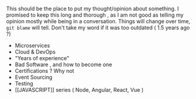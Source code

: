 This should be the place to put my thought/opinion about something. I promised to keep this long and thorough , as I am not good as telling my opinion mostly while being in a conversation.
Things will change over time, `git blame` will tell. Don't take my word if it was too outdated ( 1.5 years ago ?)


- Microservices
- Cloud & DevOps
- "Years of experience"
- Bad Software , and how to become one
- Certifications ? Why not
- Event Sourcing
- Testing
- [[JAVASCRIPT]] series ( Node, Angular, React, Vue )